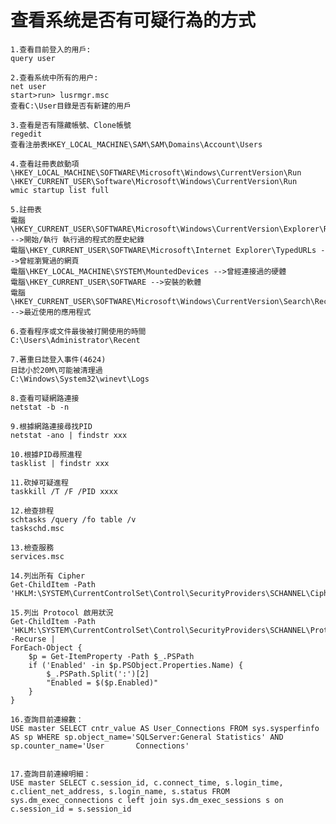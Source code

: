 查看系统是否有可疑行為的方式
===
    1.查看目前登入的用戶:
    query user
    
    2.查看系统中所有的用户:
    net user
    start>run> lusrmgr.msc
    查看C:\User目錄是否有新建的用戶
    
    3.查看是否有隱藏帳號、Clone帳號
    regedit
    查看注册表HKEY_LOCAL_MACHINE\SAM\SAM\Domains\Account\Users

    4.查看註冊表啟動項
    \HKEY_LOCAL_MACHINE\SOFTWARE\Microsoft\Windows\CurrentVersion\Run
    \HKEY_CURRENT_USER\Software\Microsoft\Windows\CurrentVersion\Run
    wmic startup list full

    5.註冊表
    電腦\HKEY_CURRENT_USER\SOFTWARE\Microsoft\Windows\CurrentVersion\Explorer\RunMRU -->開始/執行 執行過的程式的歷史紀錄
    電腦\HKEY_CURRENT_USER\SOFTWARE\Microsoft\Internet Explorer\TypedURLs -->曾經瀏覽過的網頁
    電腦\HKEY_LOCAL_MACHINE\SYSTEM\MountedDevices -->曾經連接過的硬體
    電腦\HKEY_CURRENT_USER\SOFTWARE -->安裝的軟體
    電腦\HKEY_CURRENT_USER\SOFTWARE\Microsoft\Windows\CurrentVersion\Search\RecentApps -->最近使用的應用程式

    6.查看程序或文件最後被打開使用的時間
    C:\Users\Administrator\Recent

    7.著重日誌登入事件(4624)
    日誌小於20M\可能被清理過
    C:\Windows\System32\winevt\Logs

    8.查看可疑網路連接
    netstat -b -n

    9.根據網路連接尋找PID
    netstat -ano | findstr xxx

    10.根據PID尋照進程
    tasklist | findstr xxx

    11.砍掉可疑進程
    taskkill /T /F /PID xxxx

    12.檢查排程
    schtasks /query /fo table /v
    taskschd.msc

    13.檢查服務
    services.msc

    14.列出所有 Cipher
    Get-ChildItem -Path 'HKLM:\SYSTEM\CurrentControlSet\Control\SecurityProviders\SCHANNEL\Ciphers'

    15.列出 Protocol 啟用狀況
    Get-ChildItem -Path 'HKLM:\SYSTEM\CurrentControlSet\Control\SecurityProviders\SCHANNEL\Protocols\' -Recurse |
    ForEach-Object {
        $p = Get-ItemProperty -Path $_.PSPath
        if ('Enabled' -in $p.PSObject.Properties.Name) {
            $_.PSPath.Split(':')[2]
            "Enabled = $($p.Enabled)"
        }
    }
    
    16.查詢目前連線數：
    USE master SELECT cntr_value AS User_Connections FROM sys.sysperfinfo AS sp WHERE sp.object_name='SQLServer:General Statistics' AND sp.counter_name='User       Connections'


    17.查詢目前連線明細：
    USE master SELECT c.session_id, c.connect_time, s.login_time, c.client_net_address, s.login_name, s.status FROM sys.dm_exec_connections c left join sys.dm_exec_sessions s on c.session_id = s.session_id
